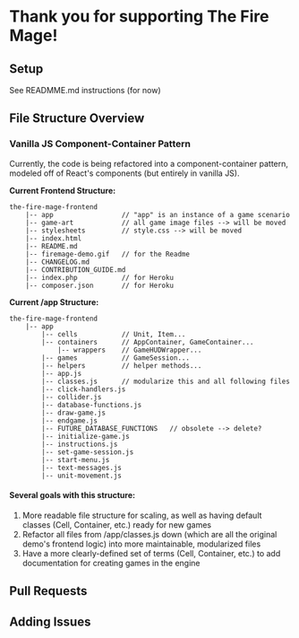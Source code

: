 # Thank you for supporting The Fire Mage!


## Setup
See READMME.md instructions (for now)

## File Structure Overview 

### Vanilla JS Component-Container Pattern
Currently, the code is being refactored into a component-container pattern, modeled off of React's components (but entirely in vanilla JS).

**Current Frontend Structure:**
```
the-fire-mage-frontend
    |-- app                 // "app" is an instance of a game scenario
    |-- game-art            // all game image files --> will be moved
    |-- stylesheets         // style.css --> will be moved
    |-- index.html
    |-- README.md
    |-- firemage-demo.gif   // for the Readme
    |-- CHANGELOG.md
    |-- CONTRIBUTION_GUIDE.md
    |-- index.php           // for Heroku
    |-- composer.json       // for Heroku
```

**Current /app Structure:**
```
the-fire-mage-frontend
    |-- app
        |-- cells           // Unit, Item...
        |-- containers      // AppContainer, GameContainer...
            |-- wrappers    // GameHUDWrapper...
        |-- games           // GameSession...
        |-- helpers         // helper methods...
        |-- app.js
        |-- classes.js      // modularize this and all following files
        |-- click-handlers.js
        |-- collider.js
        |-- database-functions.js
        |-- draw-game.js
        |-- endgame.js
        |-- FUTURE_DATABASE_FUNCTIONS   // obsolete --> delete?
        |-- initialize-game.js
        |-- instructions.js
        |-- set-game-session.js
        |-- start-menu.js
        |-- text-messages.js
        |-- unit-movement.js
```

#### Several goals with this structure:
1. More readable file structure for scaling, as well as having default classes (Cell, Container, etc.) ready for new games
1. Refactor all files from /app/classes.js down (which are all the original demo's frontend logic) into more maintainable, modularized files
1. Have a more clearly-defined set of terms (Cell, Container, etc.) to add documentation for creating games in the engine

## Pull Requests

## Adding Issues